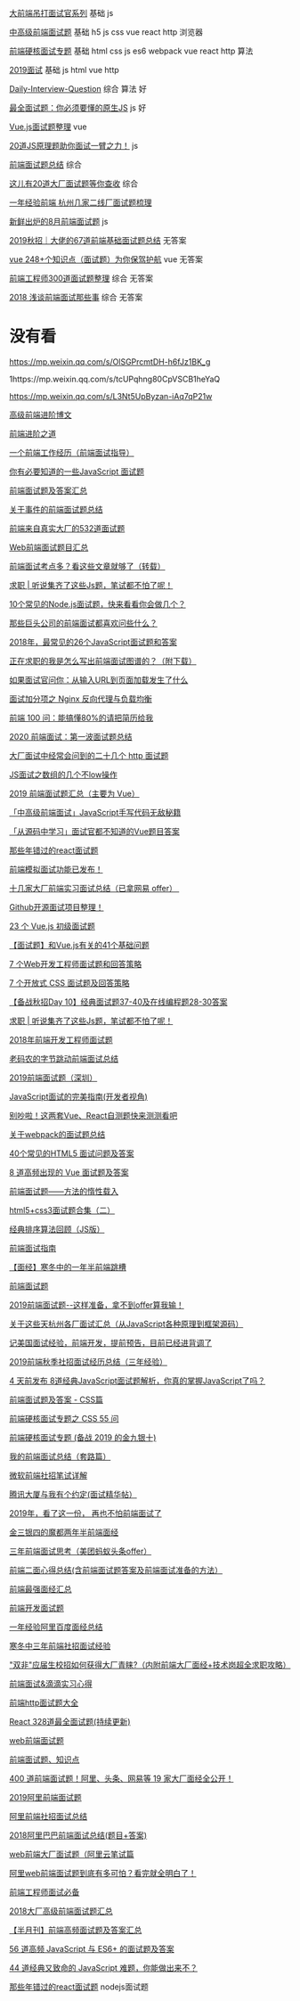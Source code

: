 


[大前端吊打面试官系列](https://github.com/luxiangqiang/Web-interview)  基础 js

[中高级前端面试题](https://juejin.im/post/5e4c0b856fb9a07ccb7e8eca)    基础 h5 js css vue react http 浏览器

[前端硬核面试专题](https://github.com/biaochenxuying/blog/blob/master/interview/fe-interview.md)  基础 html css js es6 webpack vue react http 算法

[2019面试](https://github.com/linpenghui958/note/blob/master/2019%E9%9D%A2%E8%AF%95.md)  基础 js html vue http





[Daily-Interview-Question](https://github.com/Advanced-Frontend/Daily-Interview-Question/issues) 综合 算法 好

[最全面试题：你必须要懂的原生JS](https://mp.weixin.qq.com/s/kRKSRjT6Gljt5boVRuAzIw) js 好

[Vue.js面试题整理](https://zhuanlan.zhihu.com/p/84723243)  vue

[20道JS原理题助你面试一臂之力！](https://juejin.im/post/5d2ee123e51d4577614761f8) js

[前端面试题总结](https://zhuanlan.zhihu.com/p/24970850) 综合

[这儿有20道大厂面试题等你查收](https://zhuanlan.zhihu.com/p/75441518) 综合

[一年经验前端 杭州几家二线厂面试题梳理](https://juejin.im/post/5d3a538bf265da1b9163d947)

[新鲜出炉的8月前端面试题](https://zhuanlan.zhihu.com/p/41479807) js

[2019秋招｜大佬的67道前端基础面试题总结](https://zhuanlan.zhihu.com/p/47786364) 无答案

[vue 248+个知识点（面试题）为你保驾护航](https://zhuanlan.zhihu.com/p/71229672) vue 无答案

[前端工程师300道面试题整理](https://zhuanlan.zhihu.com/p/28911400) 综合 无答案

[2018 浅谈前端面试那些事](https://funteas.com/topic/5ab49d433b49e4d932b8d541) 综合 无答案

# 没有看

 https://mp.weixin.qq.com/s/OlSGPrcmtDH-h6fJz1BK_g


1https://mp.weixin.qq.com/s/tcUPqhng80CpVSCB1heYaQ

https://mp.weixin.qq.com/s/L3Nt5UpByzan-iAq7qP21w



[高级前端进阶博文](https://muyiy.cn/blog/)

[前端进阶之道](https://yuchengkai.cn/)

[一个前端工作经历（前端面试指导）](https://juejin.im/post/5e4ba80c6fb9a07cdf533bca)

[你有必要知道的一些JavaScript 面试题](https://funteas.com/topic/58f86f5127a7a3ba65f195eb)

[前端面试题及答案汇总](https://github.com/Advanced-Frontend/Daily-Interview-Question/blob/master/datum/summary.md)


[关于事件的前端面试题总结](https://zhuanlan.zhihu.com/p/34760498)

[前端来自真实大厂的532道面试题](https://zhuanlan.zhihu.com/p/45057871)

[Web前端面试题目汇总](https://zhuanlan.zhihu.com/p/27293230)

[前端面试考点多？看这些文章就够了（转载）](https://zhuanlan.zhihu.com/p/56228129)

[求职 | 听说集齐了这些Js题，笔试都不怕了呢！](https://zhuanlan.zhihu.com/p/28592290)

[10个常见的Node.js面试题，快来看看你会做几个？](https://mp.weixin.qq.com/s/ao2_RQlaKJuIdchzpFVdMg)

[那些巨头公司的前端面试都喜欢问些什么？](https://mp.weixin.qq.com/s/GL1s4dtxjUFhxKWch4aBuQ)

[2018年，最常见的26个JavaScript面试题和答案](https://mp.weixin.qq.com/s/4a_r-pILxMa9JC4fszMR_A)

[正在求职的我是怎么写出前端面试图谱的？（附下载）](https://mp.weixin.qq.com/s/97qh-rczSTYyGkzIQ5Pb1A)

[如果面试官问你：从输入URL到页面加载发生了什么](https://mp.weixin.qq.com/s/gS0LE_knCBU-ytWBkzMLQg)

[面试加分项之 Nginx 反向代理与负载均衡](https://mp.weixin.qq.com/s/n7V-e-J41w8zNOn3NlS-OQ)

[前端 100 问：能搞懂80%的请把简历给我](https://mp.weixin.qq.com/s/6jPP7fOJ-KhvJXfJGAsCVA)

[2020 前端面试：第一波面试题总结](https://mp.weixin.qq.com/s/QACmgbwsWB8M1o6gymgJLw)

[大厂面试中经常会问到的二十几个 http 面试题](https://mp.weixin.qq.com/s/jw2MjTNKp53IoVxjoZ0_JQ)

[JS面试之数组的几个不low操作](https://mp.weixin.qq.com/s/X8X5qMAUmeH3hTSDlvUWVw)

[2019 前端面试题汇总（主要为 Vue）](https://mp.weixin.qq.com/s/n4txF6ZCCEeBaqO-aE2eUQ)

[「中高级前端面试」JavaScript手写代码无敌秘籍](https://mp.weixin.qq.com/s/IIgLOWyjpzcaMAnz-1cI-g)

[「从源码中学习」面试官都不知道的Vue题目答案](https://mp.weixin.qq.com/s/w4onfmE5FWc2zqP6mtYc3g)

[那些年错过的react面试题](https://mp.weixin.qq.com/s/MHmu0YED5P6bD6ueCgoWQA)

[前端模拟面试功能已发布！](https://mp.weixin.qq.com/s/yMMQzmUm-93JGAiQ07GDWg)

[十几家大厂前端实习面试总结（已拿网易 offer） ​](https://mp.weixin.qq.com/s/7LupM8hERuv_aCQ7cmRK_Q)

[Github开源面试项目整理！](https://mp.weixin.qq.com/s/-FdDMKTNSBfk3A9nwNMIwA)

[23 个 Vue.js 初级面试题](https://zhuanlan.zhihu.com/p/94339077)

[【面试题】和Vue.js有关的41个基础问题](https://zhuanlan.zhihu.com/p/75989738)

[7 个Web开发工程师面试题和回答策略](https://zhuanlan.zhihu.com/p/58704662)

[7 个开放式 CSS 面试题及回答策略](https://zhuanlan.zhihu.com/p/58265213)

[【备战秋招Day 10】经典面试题37-40及在线编程题28-30答案](https://zhuanlan.zhihu.com/p/27980518)

[求职 | 听说集齐了这些Js题，笔试都不怕了呢！](https://zhuanlan.zhihu.com/p/28592290)

[2018年前端开发工程师面试题](https://zhuanlan.zhihu.com/p/46709123)

[老码农的字节跳动前端面试总结](https://zhuanlan.zhihu.com/p/68974750)

[2019前端面试题（深圳）](https://zhuanlan.zhihu.com/p/60832562)

[JavaScript面试的完美指南(开发者视角)](https://zhuanlan.zhihu.com/p/57274826)

[别吵啦！这两套Vue、React自测题快来测测看吧](https://zhuanlan.zhihu.com/p/54605967)

[关于webpack的面试题总结](https://zhuanlan.zhihu.com/p/44438844)

[40个常见的HTML5 面试问题及答案](https://zhuanlan.zhihu.com/p/68108863)

[8 道高频出现的 Vue 面试题及答案](https://zhuanlan.zhihu.com/p/78480314)

[前端面试题——方法的惰性载入](https://zhuanlan.zhihu.com/p/26257297)

[html5+css3面试题合集（二）](https://zhuanlan.zhihu.com/p/79680254)

[经典排序算法回顾（JS版）](https://zhuanlan.zhihu.com/p/29900754)

[前端面试指南](https://zhuanlan.zhihu.com/p/25859524)

[【面经】寒冬中的一年半前端跳槽](https://zhuanlan.zhihu.com/p/54397576)

[前端面试题](https://zhuanlan.zhihu.com/p/72146172)

[2019前端面试题--这样准备，拿不到offer算我输！](https://zhuanlan.zhihu.com/p/69304513)

[关于这些天杭州各厂面试汇总（从JavaScript各种原理到框架源码）](https://zhuanlan.zhihu.com/p/72085653)

[记美国面试经验，前端开发，提前预告，目前已经进背调了](https://zhuanlan.zhihu.com/p/75047471)

[2019前端秋季社招面试经历总结（三年经验）](https://zhuanlan.zhihu.com/p/76798879)

[4 天前发布 8道经典JavaScript面试题解析，你真的掌握JavaScript了吗？](https://zhuanlan.zhihu.com/p/78120686)

[前端面试题及答案 - CSS篇](https://zhuanlan.zhihu.com/p/66516864)

[前端硬核面试专题之 CSS 55 问](https://zhuanlan.zhihu.com/p/77086584)

[前端硬核面试专题 (备战 2019 的金九银十)](https://zhuanlan.zhihu.com/p/76803900)

[我的前端面试总结（套路篇）](https://zhuanlan.zhihu.com/p/47917319)

[微软前端社招笔试详解](https://zhuanlan.zhihu.com/p/59769969)

[腾讯大厦与我有个约定(面试精华帖）](https://zhuanlan.zhihu.com/p/61646628)

[2019年，看了这一份， 再也不怕前端面试了](https://zhuanlan.zhihu.com/p/87043003)

[金三银四的魔都两年半前端面经](https://zhuanlan.zhihu.com/p/62923353)

[三年前端面试思考（美团蚂蚁头条offer）](https://zhuanlan.zhihu.com/p/84087044)

[前端二面心得总结(含前端面试题答案及前端面试准备的方法）](https://zhuanlan.zhihu.com/p/85030402)

[前端最强面经汇总](https://zhuanlan.zhihu.com/p/87972009)

[前端开发面试题](https://github.com/markyun/My-blog/tree/master/Front-end-Developer-Questions/Questions-and-Answers)

[一年经验阿里百度面经总结](https://mp.weixin.qq.com/s/mOzLa56PHYwP75cFEw0fCw)

[寒冬中三年前端社招面试经验](https://mp.weixin.qq.com/s/Iq9OF1jaL9PKb1_nVHX5Nw)

["双非"应届生校招如何获得大厂青睐?（内附前端大厂面经+技术岗超全求职攻略）](https://zhuanlan.zhihu.com/p/35317537)

[前端面试&滴滴实习心得](https://zhuanlan.zhihu.com/p/30034905)

[前端http面试题大全](https://www.jianshu.com/p/705655f6d01a)

[React 328道最全面试题(持续更新)](http://react-china.org/t/topic/33558)

[web前端面试题](https://www.jianshu.com/u/b55d9bb4282e)

[前端面试题、知识点](https://github.com/woai3c/Front-end-basic-knowledge)

[400 道前端面试题！阿里、头条、网易等 19 家大厂面经全公开！](https://baijiahao.baidu.com/s?id=1631033043618227573&wfr=spider&for=pc)

[2019阿里前端面试题](https://www.jianshu.com/p/f9520817856c)

[阿里前端社招面试总结](https://blog.csdn.net/weixin_34266504/article/details/91426296)

[2018阿里巴巴前端面试总结(题目+答案)](https://www.jianshu.com/p/8ec72c1e65a6)

[web前端大厂面试题（阿里云笔试篇](https://www.sohu.com/a/335800954_120133651)

[阿里web前端面试题到底有多可怕？看完就全明白了！](http://blog.itpub.net/69901074/viewspace-2564209/)

[前端工程师面试必备](https://juejin.im/post/5cd0bdfc6fb9a031f10ca08c)

[2018大厂高级前端面试题汇总](https://juejin.im/post/5bc92e9ce51d450e8e777136)

[【半月刊】前端高频面试题及答案汇总](https://juejin.im/post/5c6977e46fb9a049fd1063dc)

[56 道高频 JavaScript 与 ES6+ 的面试题及答案](https://zhuanlan.zhihu.com/p/78667828)

[44 道经典又致命的 JavaScript 难题，你能做出来不？](https://zhuanlan.zhihu.com/p/65412634)

[那些年错过的react面试题](https://mp.weixin.qq.com/s/MHmu0YED5P6bD6ueCgoWQA)
nodejs面试题
